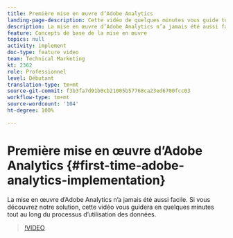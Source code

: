 ```yaml
---
title: Première mise en œuvre dʼAdobe Analytics
landing-page-description: Cette vidéo de quelques minutes vous guide tout au long du processus d’utilisation des données d’Adobe Analytics.
description: La mise en œuvre d’Adobe Analytics n’a jamais été aussi facile. Si vous découvrez notre solution, cette vidéo vous guidera en quelques minutes tout au long du processus d’utilisation des données.
feature: Concepts de base de la mise en œuvre
topics: null
activity: implement
doc-type: feature video
team: Technical Marketing
kt: 2362
role: Professionnel
level: Débutant
translation-type: tm+mt
source-git-commit: f3b3fa7d91b0cb21005b57768ca23ed6700fcc03
workflow-type: tm+mt
source-wordcount: '104'
ht-degree: 100%

---
```



# Première mise en œuvre dʼAdobe Analytics {#first-time-adobe-analytics-implementation}

La mise en œuvre d’Adobe Analytics n’a jamais été aussi facile. Si vous découvrez notre solution, cette vidéo vous guidera en quelques minutes tout au long du processus d’utilisation des données.

>[!VIDEO](https://video.tv.adobe.com/v/25456/?quality=12)
